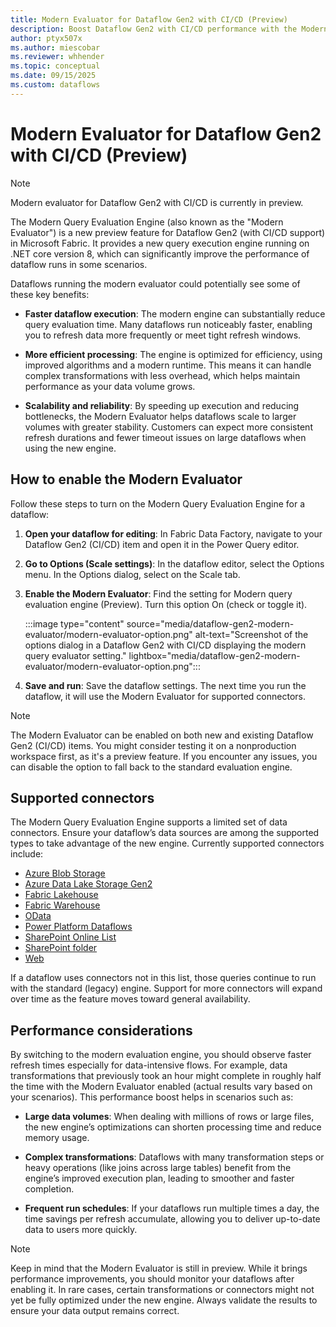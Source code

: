 ```yaml
---
title: Modern Evaluator for Dataflow Gen2 with CI/CD (Preview)
description: Boost Dataflow Gen2 with CI/CD performance with the Modern Evaluator—faster query execution, scalable workflows, and support for top connectors.
author: ptyx507x
ms.author: miescobar
ms.reviewer: whhender
ms.topic: conceptual
ms.date: 09/15/2025
ms.custom: dataflows
---
```


# Modern Evaluator for Dataflow Gen2 with CI/CD (Preview)

> [!NOTE]
> Modern evaluator for Dataflow Gen2 with CI/CD is currently in preview.

The Modern Query Evaluation Engine (also known as the "Modern Evaluator") is a new preview feature for Dataflow Gen2 (with CI/CD support) in Microsoft Fabric. It provides a new query execution engine running on .NET core version 8, which can significantly improve the performance of dataflow runs in some scenarios.

Dataflows running the modern evaluator could potentially see some of these key benefits:

- **Faster dataflow execution**: The modern engine can substantially reduce query evaluation time. Many dataflows run noticeably faster, enabling you to refresh data more frequently or meet tight refresh windows.

- **More efficient processing**: The engine is optimized for efficiency, using improved algorithms and a modern runtime. This means it can handle complex transformations with less overhead, which helps maintain performance as your data volume grows.

- **Scalability and reliability**: By speeding up execution and reducing bottlenecks, the Modern Evaluator helps dataflows scale to larger volumes with greater stability. Customers can expect more consistent refresh durations and fewer timeout issues on large dataflows when using the new engine.

## How to enable the Modern Evaluator

Follow these steps to turn on the Modern Query Evaluation Engine for a dataflow:

1. **Open your dataflow for editing**: In Fabric Data Factory, navigate to your Dataflow Gen2 (CI/CD) item and open it in the Power Query editor.

1. **Go to Options (Scale settings)**: In the dataflow editor, select the Options menu. In the Options dialog, select on the Scale tab.

1. **Enable the Modern Evaluator**: Find the setting for Modern query evaluation engine (Preview). Turn this option On (check or toggle it).

    :::image type="content" source="media/dataflow-gen2-modern-evaluator/modern-evaluator-option.png" alt-text="Screenshot of the options dialog in a Dataflow Gen2 with CI/CD displaying the modern query evaluator setting." lightbox="media/dataflow-gen2-modern-evaluator/modern-evaluator-option.png":::

1. **Save and run**: Save the dataflow settings. The next time you run the dataflow, it will use the Modern Evaluator for supported connectors.

> [!NOTE]
> The Modern Evaluator can be enabled on both new and existing Dataflow Gen2 (CI/CD) items. You might consider testing it on a nonproduction workspace first, as it's a preview feature.
> If you encounter any issues, you can disable the option to fall back to the standard evaluation engine.

## Supported connectors

The Modern Query Evaluation Engine supports a limited set of data connectors. Ensure your dataflow’s data sources are among the supported types to take advantage of the new engine. Currently supported connectors include:

- [Azure Blob Storage](connector-azure-blob-storage-overview.md)
- [Azure Data Lake Storage Gen2](connector-azure-data-lake-storage-gen2-overview.md)
- [Fabric Lakehouse](connector-lakehouse-overview.md)
- [Fabric Warehouse](connector-data-warehouse-overview.md)
- [OData](connector-odata-overview.md)
- [Power Platform Dataflows](connector-dataflows-overview.md)
- [SharePoint Online List](connector-sharepoint-online-list-overview.md)
- [SharePoint folder](connector-sharepoint-folder-overview.md)
- [Web](connector-web-overview.md)

If a dataflow uses connectors not in this list, those queries continue to run with the standard (legacy) engine. Support for more connectors will expand over time as the feature moves toward general availability.

## Performance considerations

By switching to the modern evaluation engine, you should observe faster refresh times especially for data-intensive flows. For example, data transformations that previously took an hour might complete in roughly half the time with the Modern Evaluator enabled (actual results vary based on your scenarios). This performance boost helps in scenarios such as:

- **Large data volumes**: When dealing with millions of rows or large files, the new engine’s optimizations can shorten processing time and reduce memory usage.

- **Complex transformations**: Dataflows with many transformation steps or heavy operations (like joins across large tables) benefit from the engine’s improved execution plan, leading to smoother and faster completion.

- **Frequent run schedules**: If your dataflows run multiple times a day, the time savings per refresh accumulate, allowing you to deliver up-to-date data to users more quickly.

> [!NOTE]
> Keep in mind that the Modern Evaluator is still in preview. While it brings performance improvements, you should monitor your dataflows after enabling it.
> In rare cases, certain transformations or connectors might not yet be fully optimized under the new engine. Always validate the results to ensure your data output remains correct.

